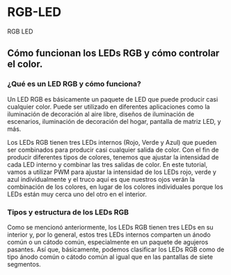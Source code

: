 # RGB-LED
RGB LED 

## Cómo funcionan los LEDs RGB y cómo controlar el color.
### ¿Qué es un LED RGB y cómo funciona?
Un LED RGB es básicamente un paquete de LED que puede producir casi cualquier color. Puede ser utilizado en diferentes aplicaciones como la iluminación de decoración al aire libre, diseños de iluminación de escenarios, iluminación de decoración del hogar, pantalla de matriz LED, y más.

Los LEDs RGB tienen tres LEDs internos (Rojo, Verde y Azul) que pueden ser combinados para producir casi cualquier salida de color. Con el fin de producir diferentes tipos de colores, tenemos que ajustar la intensidad de cada LED interno y combinar las tres salidas de color. En este tutorial, vamos a utilizar PWM para ajustar la intensidad de los LEDs rojo, verde y azul individualmente y el truco aquí es que nuestros ojos verán la combinación de los colores, en lugar de los colores individuales porque los LEDs están muy cerca uno del otro en el interior.

### Tipos y estructura de los LEDs RGB
Como se mencionó anteriormente, los LEDs RGB tienen tres LEDs en su interior y, por lo general, estos tres LEDs internos comparten un ánodo común o un cátodo común, especialmente en un paquete de agujeros pasantes. Así que, básicamente, podemos clasificar los LEDs RGB como de tipo ánodo común o cátodo común al igual que en las pantallas de siete segmentos.
